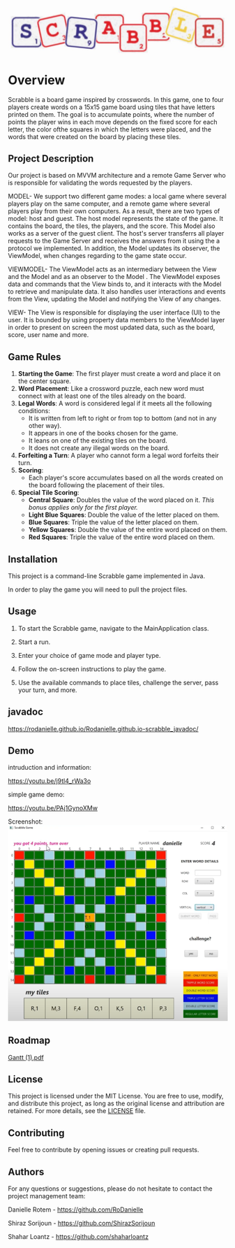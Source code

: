 ![Scrabble Game](scrabble.jpeg)

# Overview

Scrabble is a board game inspired by crosswords. In this game, one to four players create words on a 15x15 game board using tiles that have letters printed on them. The goal is to accumulate points, where the number of points the player wins in each move depends on the fixed score for each letter, the color ofthe squares in which the letters were placed, and the words that were created on the board by placing these tiles.

## Project Description
Our project is based on MVVM architecture and a remote Game Server who is responsible for validating the words requested by the players.

MODEL-
We support two different game modes: a local game where several players play on the same computer, and a remote game where several players play from their own computers. As a result, there are two types of model: host and guest.
The host model represents the state of the game. It contains the board, the tiles, the players, and the score. This Model also works as a server of the guest client.
The host's server transferrs all player requests to the Game Server and receives the answers from it using the a protocol we implemented.
In addition, the Model updates its observer, the ViewModel, when changes regarding to the game state occur.

VIEWMODEL-
The ViewModel acts as an intermediary between the View and the Model and as an observer to the Model  .
The ViewModel exposes data and commands that the View binds to, and it interacts with the Model to retrieve and manipulate data. It also handles user interactions and events from the View, updating the Model and notifying the View of any changes.

VIEW-
The View is responsible for displaying the user interface (UI) to the user.
It is bounded by using property data members to the ViewModel layer in order to present on screen the most updated data, such as the board, score, user name and more.

## Game Rules
1. **Starting the Game**: The first player must create a word and place it on the center square.
2. **Word Placement**: Like a crossword puzzle, each new word must connect with at least one of the tiles already on the board.
3. **Legal Words**: A word is considered legal if it meets all the following conditions:
   - It is written from left to right or from top to bottom (and not in any other way).
   - It appears in one of the books chosen for the game.
   - It leans on one of the existing tiles on the board.
   - It does not create any illegal words on the board.
4. **Forfeiting a Turn**: A player who cannot form a legal word forfeits their turn.
5. **Scoring**:
   - Each player's score accumulates based on all the words created on the board following the placement of their tiles.
6. **Special Tile Scoring**:
   - **Central Square**: Doubles the value of the word placed on it. *This bonus applies only for the first player.*
   - **Light Blue Squares**: Double the value of the letter placed on them.
   - **Blue Squares**: Triple the value of the letter placed on them.
   - **Yellow Squares**: Double the value of the entire word placed on them.
   - **Red Squares**: Triple the value of the entire word placed on them.


## Installation
This project is a command-line Scrabble game implemented in Java.

In order to play the game you will need to pull the project files.

## Usage
1. To start the Scrabble game, navigate to the MainApplication class.

2. Start a run.

3. Enter your choice of game mode and player type.

4. Follow the on-screen instructions to play the game.

5. Use the available commands to place tiles, challenge the server, pass your turn, and more.
   
## javadoc
https://rodanielle.github.io/Rodanielle.github.io-scrabble_javadoc/

## Demo
intruduction and information:

https://youtu.be/j9tl4_rWa3o

simple game demo:

https://youtu.be/PAj1GynoXMw

Screenshot:
![Scrabble Game Screenshot](game_screenshot.png)

## Roadmap
[Gantt (1).pdf](https://github.com/RoDanielle/Scrabble/files/11870154/Gantt.1.pdf)

## License
This project is licensed under the MIT License. You are free to use, modify, and distribute this project, as long as the original license and attribution are retained. For more details, see the [LICENSE](LICENSE) file.

## Contributing
Feel free to contribute by opening issues or creating pull requests.

## Authors
For any questions or suggestions, please do not hesitate to contact the project management team:

Danielle Rotem - https://github.com/RoDanielle

Shiraz Sorijoun - https://github.com/ShirazSorijoun

Shahar Loantz - https://github.com/shaharloantz

  
